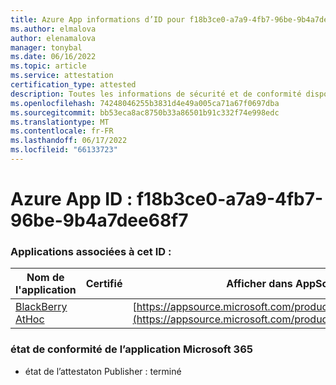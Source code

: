 ```yaml
---
title: Azure App informations d’ID pour f18b3ce0-a7a9-4fb7-96be-9b4a7dee68f7
ms.author: elmalova
author: elenamalova
manager: tonybal
ms.date: 06/16/2022
ms.topic: article
ms.service: attestation
certification_type: attested
description: Toutes les informations de sécurité et de conformité disponibles pour f18b3ce0-a7a9-4fb7-96be-9b4a7dee68f7.
ms.openlocfilehash: 74248046255b3831d4e49a005ca71a67f0697dba
ms.sourcegitcommit: bb53eca8ac8750b33a86501b91c332f74e998edc
ms.translationtype: MT
ms.contentlocale: fr-FR
ms.lasthandoff: 06/17/2022
ms.locfileid: "66133723"
---
```

# <a name="azure-app-id-f18b3ce0-a7a9-4fb7-96be-9b4a7dee68f7"></a>Azure App ID : f18b3ce0-a7a9-4fb7-96be-9b4a7dee68f7


### <a name="apps-associated-with-this-id"></a>Applications associées à cet ID :
| **Nom de l'application** | **Certifié** | **Afficher dans AppSource** |
|--------------|---------------|-----------------------|
| [BlackBerry AtHoc](../forward/WA200003065.md) |  | [https://appsource.microsoft.com/product/office/WA200003065](https://appsource.microsoft.com/product/office/WA200003065) |

### <a name="microsoft-365-app-compliance-status"></a>état de conformité de l’application Microsoft 365
- état de l’attestaton Publisher : terminé
